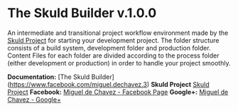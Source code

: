 # The Skuld Builder v.1.0.0

An intermediate and transitional project workflow environment made by the [Skuld Project](www.facebook.com/miguel.dechavez.3)
for starting your development project. The folder structure consists of a build system, 
development folder and production folder. Content Files for each folder are divided
according to the process folder (either development or production) in order to 
handle your project smoothly.


**Documentation:** [The Skuld Builder] (https://www.facebook.com/miguel.dechavez.3) 
**Skuld Project** [Skuld Project](https://www.facebook.com/miguel.dechavez.3) 
**Facebook:** [Miguel de Chavez - Facebook Page](https://www.facebook.com/miguel.dechavez.3)
**Google+:** [Miguel de Chavez - Google+](https://www.facebook.com/miguel.dechavez.3)



